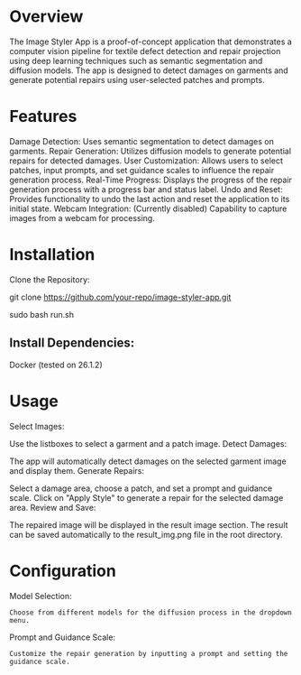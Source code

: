 # Overview
The Image Styler App is a proof-of-concept application that demonstrates a computer vision pipeline for textile defect detection and repair projection using deep learning techniques such as semantic segmentation and diffusion models. The app is designed to detect damages on garments and generate potential repairs using user-selected patches and prompts.

# Features
Damage Detection: Uses semantic segmentation to detect damages on garments.
Repair Generation: Utilizes diffusion models to generate potential repairs for detected damages.
User Customization: Allows users to select patches, input prompts, and set guidance scales to influence the repair generation process.
Real-Time Progress: Displays the progress of the repair generation process with a progress bar and status label.
Undo and Reset: Provides functionality to undo the last action and reset the application to its initial state.
Webcam Integration: (Currently disabled) Capability to capture images from a webcam for processing.

# Installation
Clone the Repository:

git clone https://github.com/your-repo/image-styler-app.git

sudo bash run.sh


## Install Dependencies:

Docker (tested on 26.1.2)



# Usage
Select Images:

Use the listboxes to select a garment and a patch image.
Detect Damages:

The app will automatically detect damages on the selected garment image and display them.
Generate Repairs:

Select a damage area, choose a patch, and set a prompt and guidance scale.
Click on "Apply Style" to generate a repair for the selected damage area.
Review and Save:

The repaired image will be displayed in the result image section.
The result can be saved automatically to the result_img.png file in the root directory.

# Configuration
Model Selection:

    Choose from different models for the diffusion process in the dropdown menu.
Prompt and Guidance Scale:

    Customize the repair generation by inputting a prompt and setting the guidance scale.